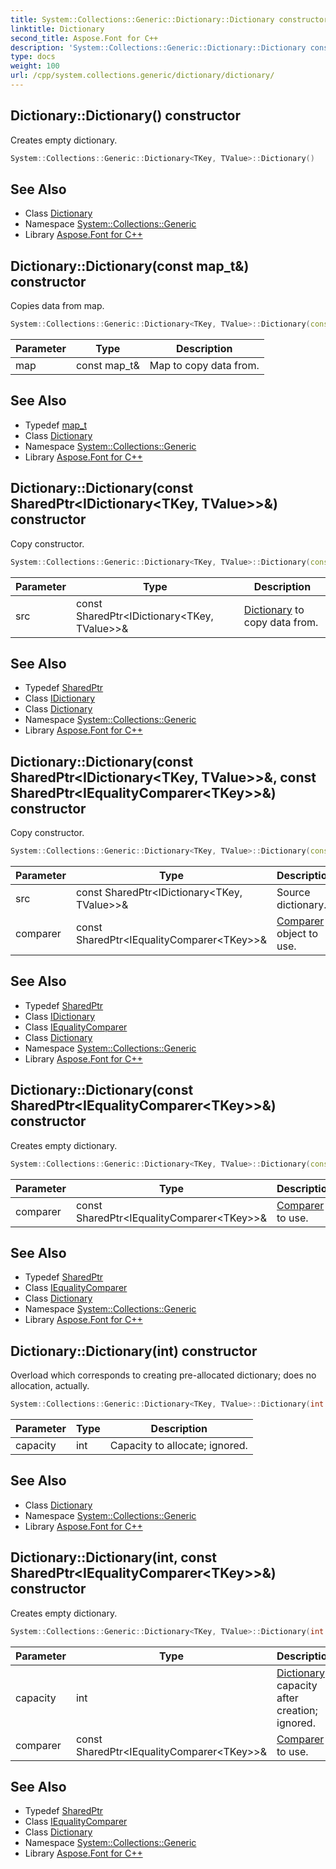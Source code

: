 ```yaml
---
title: System::Collections::Generic::Dictionary::Dictionary constructor
linktitle: Dictionary
second_title: Aspose.Font for C++
description: 'System::Collections::Generic::Dictionary::Dictionary constructor. Creates empty dictionary in C++.'
type: docs
weight: 100
url: /cpp/system.collections.generic/dictionary/dictionary/
---
```

## Dictionary::Dictionary() constructor


Creates empty dictionary.

```cpp
System::Collections::Generic::Dictionary<TKey, TValue>::Dictionary()
```

## See Also

* Class [Dictionary](../)
* Namespace [System::Collections::Generic](../../)
* Library [Aspose.Font for C++](../../../)
## Dictionary::Dictionary(const map_t\&) constructor


Copies data from map.

```cpp
System::Collections::Generic::Dictionary<TKey, TValue>::Dictionary(const map_t &map)
```


| Parameter | Type | Description |
| --- | --- | --- |
| map | const map_t\& | Map to copy data from. |

## See Also

* Typedef [map_t](../map_t/)
* Class [Dictionary](../)
* Namespace [System::Collections::Generic](../../)
* Library [Aspose.Font for C++](../../../)
## Dictionary::Dictionary(const SharedPtr\<IDictionary\<TKey, TValue\>\>\&) constructor


Copy constructor.

```cpp
System::Collections::Generic::Dictionary<TKey, TValue>::Dictionary(const SharedPtr<IDictionary<TKey, TValue>> &src)
```


| Parameter | Type | Description |
| --- | --- | --- |
| src | const SharedPtr\<IDictionary\<TKey, TValue\>\>\& | [Dictionary](../) to copy data from. |

## See Also

* Typedef [SharedPtr](../../../system/sharedptr/)
* Class [IDictionary](../../idictionary/)
* Class [Dictionary](../)
* Namespace [System::Collections::Generic](../../)
* Library [Aspose.Font for C++](../../../)
## Dictionary::Dictionary(const SharedPtr\<IDictionary\<TKey, TValue\>\>\&, const SharedPtr\<IEqualityComparer\<TKey\>\>\&) constructor


Copy constructor.

```cpp
System::Collections::Generic::Dictionary<TKey, TValue>::Dictionary(const SharedPtr<IDictionary<TKey, TValue>> &src, const SharedPtr<IEqualityComparer<TKey>> &comparer)
```


| Parameter | Type | Description |
| --- | --- | --- |
| src | const SharedPtr\<IDictionary\<TKey, TValue\>\>\& | Source dictionary. |
| comparer | const SharedPtr\<IEqualityComparer\<TKey\>\>\& | [Comparer](../../comparer/) object to use. |

## See Also

* Typedef [SharedPtr](../../../system/sharedptr/)
* Class [IDictionary](../../idictionary/)
* Class [IEqualityComparer](../../iequalitycomparer/)
* Class [Dictionary](../)
* Namespace [System::Collections::Generic](../../)
* Library [Aspose.Font for C++](../../../)
## Dictionary::Dictionary(const SharedPtr\<IEqualityComparer\<TKey\>\>\&) constructor


Creates empty dictionary.

```cpp
System::Collections::Generic::Dictionary<TKey, TValue>::Dictionary(const SharedPtr<IEqualityComparer<TKey>> &comparer)
```


| Parameter | Type | Description |
| --- | --- | --- |
| comparer | const SharedPtr\<IEqualityComparer\<TKey\>\>\& | [Comparer](../../comparer/) to use. |

## See Also

* Typedef [SharedPtr](../../../system/sharedptr/)
* Class [IEqualityComparer](../../iequalitycomparer/)
* Class [Dictionary](../)
* Namespace [System::Collections::Generic](../../)
* Library [Aspose.Font for C++](../../../)
## Dictionary::Dictionary(int) constructor


Overload which corresponds to creating pre-allocated dictionary; does no allocation, actually.

```cpp
System::Collections::Generic::Dictionary<TKey, TValue>::Dictionary(int capacity)
```


| Parameter | Type | Description |
| --- | --- | --- |
| capacity | int | Capacity to allocate; ignored. |

## See Also

* Class [Dictionary](../)
* Namespace [System::Collections::Generic](../../)
* Library [Aspose.Font for C++](../../../)
## Dictionary::Dictionary(int, const SharedPtr\<IEqualityComparer\<TKey\>\>\&) constructor


Creates empty dictionary.

```cpp
System::Collections::Generic::Dictionary<TKey, TValue>::Dictionary(int capacity, const SharedPtr<IEqualityComparer<TKey>> &comparer)
```


| Parameter | Type | Description |
| --- | --- | --- |
| capacity | int | [Dictionary](../) capacity after creation; ignored. |
| comparer | const SharedPtr\<IEqualityComparer\<TKey\>\>\& | [Comparer](../../comparer/) to use. |

## See Also

* Typedef [SharedPtr](../../../system/sharedptr/)
* Class [IEqualityComparer](../../iequalitycomparer/)
* Class [Dictionary](../)
* Namespace [System::Collections::Generic](../../)
* Library [Aspose.Font for C++](../../../)
